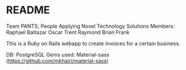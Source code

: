 # README

Team PANTS, People Applying Novel Technology Solutions
Members:
Raphael Baltazar
Oscar
Trent
Raymond
Brian
Frank

This is a Ruby on Rails webapp to create invoices for a certain business.

DB: PostgreSQL
Gems used:
Material-sass (https://github.com/mkhairi/material-sass)

